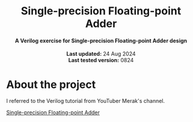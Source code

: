 <center>
    <h1 align="center">Single-precision Floating-point Adder</h1>
    <h4 align="center">A Verilog exercise for Single-precision Floating-point Adder design</strong> </h4>
    <p align="center">
        <strong>Last updated:</strong> 24 Aug 2024<br>
        <strong>Last tested version:</strong> 0824
    </p> 
</center>

# About the project
I referred to the Verilog tutorial from YouTuber Merak's channel.

[Single-precision Floating-point Adder](https://youtu.be/rw8Nq9-8i4A)
